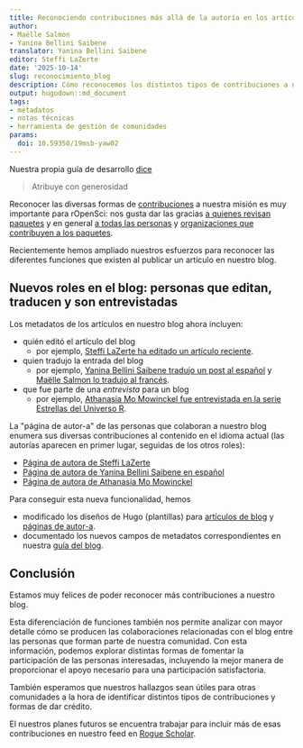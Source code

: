 ```yaml
---
title: Reconociendo contribuciones más allá de la autoría en los artículos de blog
author:
- Maëlle Salmon
- Yanina Bellini Saibene
translator: Yanina Bellini Saibene
editor: Steffi LaZerte
date: '2025-10-14'
slug: reconocimiento_blog
description: Cómo reconocemos los distintos tipos de contribuciones a nuestro blog
output: hugodown::md_document
tags:
- metadatos
- notas técnicas
- herramienta de gestión de comunidades
params:
  doi: 10.59350/19msb-yaw02
---
```


Nuestra propia guía de desarrollo [dice](https://devguide.ropensci.org/es/maintenance_collaboration.es.html#attributions)

> Atribuye con generosidad

Reconocer las diversas formas de [contribuciones](https://contributing.ropensci.org/) a nuestra misión es muy importante para rOpenSci:
nos gusta dar las gracias [a quienes revisan paquetes](/es/blog/2018/03/16/thanking-reviewers-in-metadata/) y en general [a todas las personas](/blog/2024/11/26/allcontributors/) y [organizaciones que contribuyen a los paquetes](/blog/2025/05/09/ror/).

Recientemente hemos ampliado nuestros esfuerzos para reconocer las diferentes funciones que existen al publicar un artículo en nuestro blog.

## Nuevos roles en el blog: personas que editan, traducen y son entrevistadas

Los metadatos de los artículos en nuestro blog ahora incluyen:

- quién editó el artículo del blog
  - por ejemplo, [Steffi LaZerte ha editado un artículo reciente](/blog/2025/09/18/markdown-programmatic-parsing/).
- quien tradujo la entrada del blog
  - por ejemplo, [Yanina Bellini Saibene tradujo un post al español](/es/blog/2025/06/23/edicion-multilingue-preguntas-frecuentes/) y [Maëlle Salmon lo tradujo al francés](fr/blog/2025/06/23/publication-multilingue-faq/).
- que fue parte de una *entrevista* para un blog
  - por ejemplo, [Athanasia Mo Mowinckel fue entrevistada en la serie Estrellas del Universo R](/es/blog/2023/03/30/r-universe-stars-3-es/).

La "página de autor-a" de las personas que colaboran a nuestro blog enumera sus diversas contribuciones al contenido en el idioma actual (las autorías aparecen en primer lugar, seguidas de los otros roles):

- [Página de autora de Steffi LaZerte](/author/steffi-lazerte)
- [Página de autora de Yanina Bellini Saibene en español](/es/author/yanina-bellini-saibene)
- [Página de autora de Athanasia Mo Mowinckel](/author/athanasia-mo-mowinckel/)

Para conseguir esta nueva funcionalidad, hemos

- modificado los diseños de Hugo (plantillas) para [artículos de blog](https://github.com/ropensci/roweb3/blob/main/themes/ropensci/layouts/partials/blogs/blog-single.html) y [páginas de autor-a](https://github.com/ropensci/roweb3/blob/main/themes/ropensci/layouts/author/list.html).
- documentado los nuevos campos de metadatos correspondientes en nuestra [guía del blog](https://blogguide.ropensci.org/editorchecklistany.html).

## Conclusión

Estamos muy felices de poder reconocer más contribuciones a nuestro blog.

Esta diferenciación de funciones también nos permite analizar con mayor detalle cómo se producen las colaboraciones relacionadas con el blog entre las personas que forman parte de nuestra comunidad. Con esta información, podemos explorar distintas formas de fomentar la participación de las personas interesadas, incluyendo la mejor manera de proporcionar el apoyo necesario para una participación satisfactoria.

También esperamos que nuestros hallazgos sean útiles para otras comunidades a la hora de identificar distintos tipos de contribuciones y formas de dar crédito.

El nuestros planes futuros se encuentra trabajar para incluir más de esas contribuciones en nuestro feed en [Rogue Scholar](https://rogue-scholar.org/communities/ropensci/records?q=&l=list&p=1&s=10&sort=newest).


